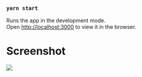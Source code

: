 
### `yarn start`

Runs the app in the development mode.\
Open [http://localhost:3000](http://localhost:3000) to view it in the browser.

<h1>Screenshot</h1>

<img src="https://github.com/muhal24/whatsapp-mern/blob/master/screenshot/Screen%20Shot%202021-02-03%20at%2021.52.42.png" width="auto" height="auto">


